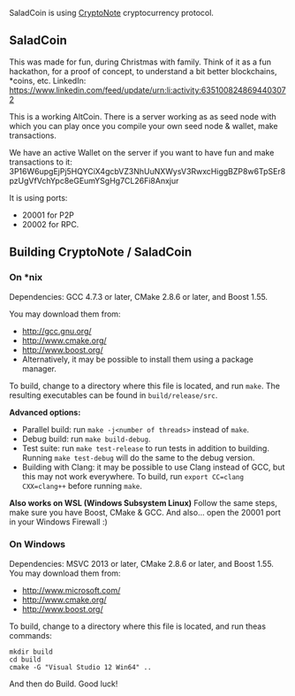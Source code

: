 SaladCoin is using [CryptoNote](https://cryptonote.org) cryptocurrency protocol.

## SaladCoin

This was made for fun, during Christmas with family. Think of it as a fun hackathon, for a proof of concept, to understand a bit better blockchains, *coins, etc.
LinkedIn: https://www.linkedin.com/feed/update/urn:li:activity:6351008248694403072


This is a working AltCoin.
There is a server working as as seed node with which you can play once you compile your own seed node & wallet, make transactions.

We have an active Wallet on the server if you want to have fun and make transactions to it:
3P16W6upgEjPj5HQYCiX4gcbVZ3NhUuNXWysV3RwxcHiggBZP8w6TpSEr8pzUgVfVchYpc8eGEumYSgHg7CL26Fi8Anxjur


It is using ports:
* 20001 for P2P
* 20002 for RPC.



## Building CryptoNote / SaladCoin

### On *nix

Dependencies: GCC 4.7.3 or later, CMake 2.8.6 or later, and Boost 1.55.

You may download them from:

* http://gcc.gnu.org/
* http://www.cmake.org/
* http://www.boost.org/
* Alternatively, it may be possible to install them using a package manager.

To build, change to a directory where this file is located, and run `make`. The resulting executables can be found in `build/release/src`.

**Advanced options:**

* Parallel build: run `make -j<number of threads>` instead of `make`.
* Debug build: run `make build-debug`.
* Test suite: run `make test-release` to run tests in addition to building. Running `make test-debug` will do the same to the debug version.
* Building with Clang: it may be possible to use Clang instead of GCC, but this may not work everywhere. To build, run `export CC=clang CXX=clang++` before running `make`.


**Also works on WSL (Windows Subsystem Linux)**
Follow the same steps, make sure you have Boost, CMake & GCC. And also... open the 20001 port in your Windows Firewall :)


### On Windows
Dependencies: MSVC 2013 or later, CMake 2.8.6 or later, and Boost 1.55. You may download them from:

* http://www.microsoft.com/
* http://www.cmake.org/
* http://www.boost.org/

To build, change to a directory where this file is located, and run theas commands: 
```
mkdir build
cd build
cmake -G "Visual Studio 12 Win64" ..
```

And then do Build.
Good luck!
